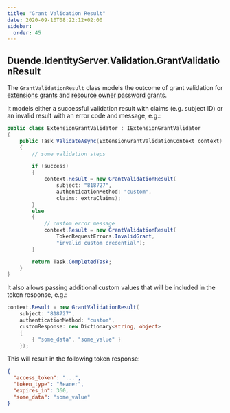 ```yaml
---
title: "Grant Validation Result"
date: 2020-09-10T08:22:12+02:00
sidebar:
  order: 45
---
```


## Duende.IdentityServer.Validation.GrantValidationResult

The `GrantValidationResult` class models the outcome of grant validation
for [extensions grants](/identityserver/v7/tokens/extension_grants)
and  [resource owner password grants](/identityserver/v7/tokens/password_grant).

It models either a successful validation result with claims (e.g. subject ID) or an invalid result with an error code
and message, e.g.:

```cs
public class ExtensionGrantValidator : IExtensionGrantValidator
{
    public Task ValidateAsync(ExtensionGrantValidationContext context)
    {
        // some validation steps 

        if (success)
        {
            context.Result = new GrantValidationResult(
                subject: "818727", 
                authenticationMethod: "custom",
                claims: extraClaims);
        }
        else
        {
            // custom error message
            context.Result = new GrantValidationResult(
                TokenRequestErrors.InvalidGrant, 
                "invalid custom credential");
        }

        return Task.CompletedTask;
    }
}
```

It also allows passing additional custom values that will be included in the token response, e.g.:

```cs
context.Result = new GrantValidationResult(
    subject: "818727",
    authenticationMethod: "custom",
    customResponse: new Dictionary<string, object>
    {
        { "some_data", "some_value" }
    });
```

This will result in the following token response:

```json
{
  "access_token": "...",
  "token_type": "Bearer",
  "expires_in": 360,
  "some_data": "some_value"
}
```